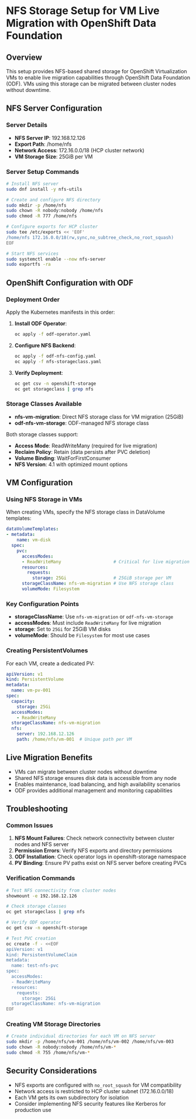 # NFS Storage Setup for VM Live Migration with OpenShift Data Foundation

## Overview
This setup provides NFS-based shared storage for OpenShift Virtualization VMs to enable live migration capabilities through OpenShift Data Foundation (ODF). VMs using this storage can be migrated between cluster nodes without downtime.

## NFS Server Configuration

### Server Details
- **NFS Server IP**: 192.168.12.126
- **Export Path**: /home/nfs
- **Network Access**: 172.16.0.0/18 (HCP cluster network)
- **VM Storage Size**: 25GiB per VM

### Server Setup Commands
```bash
# Install NFS server
sudo dnf install -y nfs-utils

# Create and configure NFS directory
sudo mkdir -p /home/nfs
sudo chown -R nobody:nobody /home/nfs
sudo chmod -R 777 /home/nfs

# Configure exports for HCP cluster
sudo tee /etc/exports << 'EOF'
/home/nfs 172.16.0.0/18(rw,sync,no_subtree_check,no_root_squash)
EOF

# Start NFS services
sudo systemctl enable --now nfs-server
sudo exportfs -ra
```

## OpenShift Configuration with ODF

### Deployment Order
Apply the Kubernetes manifests in this order:

1. **Install ODF Operator**:
   ```bash
   oc apply -f odf-operator.yaml
   ```

2. **Configure NFS Backend**:
   ```bash
   oc apply -f odf-nfs-config.yaml
   oc apply -f nfs-storageclass.yaml
   ```

3. **Verify Deployment**:
   ```bash
   oc get csv -n openshift-storage
   oc get storageclass | grep nfs
   ```

### Storage Classes Available
- **nfs-vm-migration**: Direct NFS storage class for VM migration (25GiB)
- **odf-nfs-vm-storage**: ODF-managed NFS storage class

Both storage classes support:
- **Access Mode**: ReadWriteMany (required for live migration)  
- **Reclaim Policy**: Retain (data persists after PVC deletion)
- **Volume Binding**: WaitForFirstConsumer
- **NFS Version**: 4.1 with optimized mount options

## VM Configuration

### Using NFS Storage in VMs
When creating VMs, specify the NFS storage class in DataVolume templates:

```yaml
dataVolumeTemplates:
- metadata:
    name: vm-disk
  spec:
    pvc:
      accessModes:
      - ReadWriteMany                    # Critical for live migration
      resources:
        requests:
          storage: 25Gi                  # 25GiB storage per VM
      storageClassName: nfs-vm-migration # Use NFS storage class
      volumeMode: Filesystem
```

### Key Configuration Points
- **storageClassName**: Use `nfs-vm-migration` or `odf-nfs-vm-storage`
- **accessModes**: Must include `ReadWriteMany` for live migration
- **storage**: Set to `25Gi` for 25GiB VM disks
- **volumeMode**: Should be `Filesystem` for most use cases

### Creating PersistentVolumes
For each VM, create a dedicated PV:
```yaml
apiVersion: v1
kind: PersistentVolume
metadata:
  name: vm-pv-001
spec:
  capacity:
    storage: 25Gi
  accessModes:
    - ReadWriteMany
  storageClassName: nfs-vm-migration
  nfs:
    server: 192.168.12.126
    path: /home/nfs/vm-001  # Unique path per VM
```

## Live Migration Benefits
- VMs can migrate between cluster nodes without downtime
- Shared NFS storage ensures disk data is accessible from any node
- Enables maintenance, load balancing, and high availability scenarios
- ODF provides additional management and monitoring capabilities

## Troubleshooting

### Common Issues
1. **NFS Mount Failures**: Check network connectivity between cluster nodes and NFS server
2. **Permission Errors**: Verify NFS exports and directory permissions  
3. **ODF Installation**: Check operator logs in openshift-storage namespace
4. **PV Binding**: Ensure PV paths exist on NFS server before creating PVCs

### Verification Commands
```bash
# Test NFS connectivity from cluster nodes
showmount -e 192.168.12.126

# Check storage classes
oc get storageclass | grep nfs

# Verify ODF operator
oc get csv -n openshift-storage

# Test PVC creation
oc create -f - <<EOF
apiVersion: v1
kind: PersistentVolumeClaim
metadata:
  name: test-nfs-pvc
spec:
  accessModes:
  - ReadWriteMany
  resources:
    requests:
      storage: 25Gi
  storageClassName: nfs-vm-migration
EOF
```

### Creating VM Storage Directories
```bash
# Create individual directories for each VM on NFS server
sudo mkdir -p /home/nfs/vm-001 /home/nfs/vm-002 /home/nfs/vm-003
sudo chown -R nobody:nobody /home/nfs/vm-*
sudo chmod -R 755 /home/nfs/vm-*
```

## Security Considerations
- NFS exports are configured with `no_root_squash` for VM compatibility
- Network access is restricted to HCP cluster subnet (172.16.0.0/18)
- Each VM gets its own subdirectory for isolation
- Consider implementing NFS security features like Kerberos for production use
